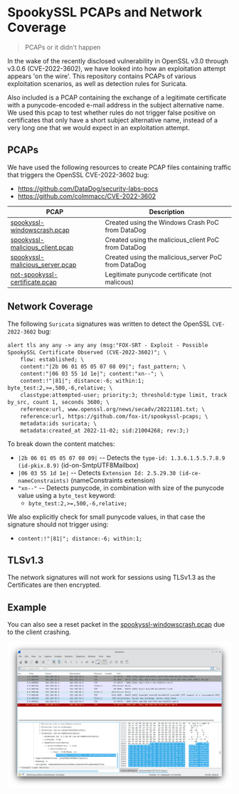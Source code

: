 # SpookySSL PCAPs and Network Coverage

> PCAPs or it didn't happen

In the wake of the recently disclosed vulnerability in OpenSSL v3.0 through v3.0.6 (CVE-2022-3602), we have looked into how an exploitation attempt appears 'on the wire'. This repository contains PCAPs of various exploitation scenarios, as well as detection rules for Suricata.

Also included is a PCAP containing the exchange of a legitimate certificate with a punycode-encoded e-mail address in the subject alternative name. We used this pcap to test whether rules do not trigger false positive on certificates that only have a short subject alternative name, instead of a very long one that we would expect in an exploitation attempt.

## PCAPs

We have used the following resources to create PCAP files containing traffic that triggers the OpenSSL CVE-2022-3602 bug:

* https://github.com/DataDog/security-labs-pocs
* https://github.com/colmmacc/CVE-2022-3602


<table>
  <thead>
    <th>PCAP</th>
    <th>Description</th>
  </thead>
  <tbody>
    <tr>
        <td><a href=https://github.com/fox-it/spookyssl-pcaps/raw/main/pcaps/spookyssl-windowscrash.pcap>spookyssl-windowscrash.pcap</a></td>
        <td>Created using the Windows Crash PoC from DataDog</td>
    </tr>
    <tr>
        <td><a href=https://github.com/fox-it/spookyssl-pcaps/raw/main/pcaps/spookyssl-malicious_client.pcap>spookyssl-malicious_client.pcap</a></td>
        <td>Created using the malicious_client PoC from DataDog</td>
    </tr>
    <tr>
        <td><a href=https://github.com/fox-it/spookyssl-pcaps/raw/main/pcaps/spookyssl-malicious_server.pcap>spookyssl-malicious_server.pcap</a></td>
        <td>Created using the malicious_server PoC from DataDog</td>
    </tr>
    <tr>
        <td><a href=https://github.com/fox-it/spookyssl-pcaps/raw/main/pcaps/not-spookyssl-certificate.pcap>not-spookyssl-certificate.pcap</a></td>
        <td>Legitimate punycode certificate (not malicous)</td>
    </tr>
  </tbody>
</table>

## Network Coverage

The following `Suricata` signatures was written to detect the OpenSSL `CVE-2022-3602` bug:

```suricata
alert tls any any -> any any (msg:"FOX-SRT - Exploit - Possible SpookySSL Certificate Observed (CVE-2022-3602)"; \
    flow: established; \
    content:"|2b 06 01 05 05 07 08 09|"; fast_pattern; \
    content:"|06 03 55 1d 1e|"; content:"xn--"; \
    content:!"|81|"; distance:-6; within:1; byte_test:2,>=,500,-6,relative; \
    classtype:attempted-user; priority:3; threshold:type limit, track by_src, count 1, seconds 3600; \
    reference:url, www.openssl.org/news/secadv/20221101.txt; \
    reference:url, https://github.com/fox-it/spookyssl-pcaps; \
    metadata:ids suricata; \
    metadata:created_at 2022-11-02; sid:21004268; rev:3;)
```

To break down the content matches:

 * `|2b 06 01 05 05 07 08 09|` -- Detects the `type-id: 1.3.6.1.5.5.7.8.9 (id-pkix.8.9)` (id-on-SmtpUTF8Mailbox)
 * `|06 03 55 1d 1e|` -- Detects `Extension Id: 2.5.29.30 (id-ce-nameConstraints)` (nameConstraints extension)
 * `"xn--"` -- Detects punycode, in combination with size of the punycode value using a `byte_test` keyword:
   * `byte_test:2,>=,500,-6,relative;`

We also explicitly check for small punycode values, in that case the signature should not trigger using:

 * `content:!"|81|"; distance:-6; within:1;`

## TLSv1.3

The network signatures will not work for sessions using TLSv1.3 as the Certificates are then encrypted.

## Example

You can also see a reset packet in the [spookyssl-windowscrash.pcap](https://github.com/fox-it/spookyssl-pcaps/raw/main/pcaps/spookyssl-windowscrash.pcap) due to the client crashing.

![SpookySSL Wireshark](spookyssl-wireshark.png?raw=true "SpookySSL PCAP")
